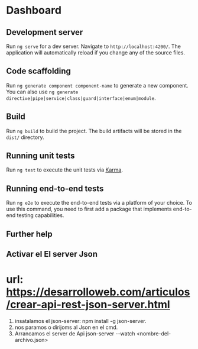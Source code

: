 # Dashboard


## Development server

Run `ng serve` for a dev server. Navigate to `http://localhost:4200/`. The application will automatically reload if you change any of the source files.
## Code scaffolding
Run `ng generate component component-name` to generate a new component. You can also use `ng generate directive|pipe|service|class|guard|interface|enum|module`.
## Build
Run `ng build` to build the project. The build artifacts will be stored in the `dist/` directory.
## Running unit tests
Run `ng test` to execute the unit tests via [Karma](https://karma-runner.github.io).
## Running end-to-end tests
Run `ng e2e` to execute the end-to-end tests via a platform of your choice. To use this command, you need to first add a package that implements end-to-end testing capabilities.
## Further help



## Activar el El server Json
# url: https://desarrolloweb.com/articulos/crear-api-rest-json-server.html 

1)  insatalamos el json-server:  npm install -g json-server.
2)  nos paramos o dirijoms al Json en el cmd.
3)  Arrancamos el server de Api json-server --watch <nombre-del-archivo.json>


